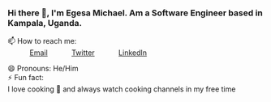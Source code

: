 <!-- <img src="https://drive.google.com/file/d/1ql2fL33N417pQJyqBIjzFXwCBevpm91b/view?usp=sharing"/> -->
 
### Hi there 👋, I'm Egesa Michael. Am a Software Engineer based in Kampala, Uganda.<br>
 
 
<!-- 🌱 *Currently Learning*: React Js and Node Js<br>
🤔 *Looking for mentors*: I'm looking for mentors in Node and React.<br>
💬 Ask me about: how to mentor students, creating a portfolio site for you, or assistance with an application you are working on. <br> -->
📫 How to reach me: <br>
&nbsp;&nbsp;&nbsp;&nbsp;&nbsp;&nbsp;&nbsp;&nbsp;&nbsp;&nbsp; [Email](devmichaelegesa@gmail.com)
&nbsp;&nbsp;&nbsp;&nbsp;&nbsp;&nbsp;&nbsp;&nbsp;&nbsp;&nbsp; [Twitter](https://www.twitter.com/egesamicheal)
&nbsp;&nbsp;&nbsp;&nbsp;&nbsp;&nbsp;&nbsp;&nbsp;&nbsp;&nbsp; [LinkedIn](https://www.linkedin.com/in/egmich92)
 
😄 Pronouns: He/Him <br>
⚡ Fun fact:<br>
I love cooking 🍟 and always watch cooking channels in my free time  <br>
 
 
<!--

 
Here are some ideas to get you started:
 
- 🔭 I'm currently working on ...
- 🌱 I'm currently learning ...
- 👯 I'm looking to collaborate on ...
- 🤔 I'm looking for help with ...
- 💬 Ask me about ...
- 📫 How to reach me: ...
- 😄 Pronouns: ...
- ⚡ Fun fact: ...
-->
